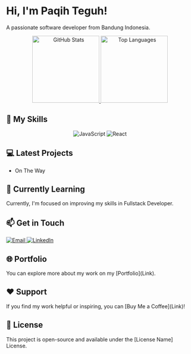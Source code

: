 <p align="center">
  <h1>Hi, I'm Paqih Teguh!</h1>
  <p>A passionate software developer from Bandung Indonesia.</p>
</p>

<p align="center">
  <a href="https://github.com/paqihteguh2324">
    <img height="180em" src="https://github-readme-stats-eight-theta.vercel.app/api?username=paqihteguh2324&show_icons=true&theme=algolia&include_all_commits=true&count_private=true" alt="GitHub Stats" />
     <img height="180em" src="https://github-readme-stats-eight-theta.vercel.app/api/top-langs/?username=paqihteguh2324&layout=compact&langs_count=8&theme=algolia" alt="Top Languages"/>
  </a>
</p>

<h2>🚀 My Skills</h2>

<p align="center">
  <img src="https://img.shields.io/badge/JavaScript-ES6-yellow?style=for-the-badge&logo=javascript" alt="JavaScript" />
  <img src="https://img.shields.io/badge/React-61DAFB?style=for-the-badge&logo=react" alt="React" />
  <!-- Add more badges for your skills -->
</p>

<h2>💻 Latest Projects</h2>

<ul>
  <li>
    On The Way
  </li>
<!--   <li>
    <a href="[Project 2 Link]">Project 2</a> - Another cool project.
  </li> -->
  <!-- Add more projects as needed -->
</ul>

<h2>🌱 Currently Learning</h2>

<p>Currently, I'm focused on improving my skills in Fullstack Developer.</p>

<h2>📫 Get in Touch</h2>

<p>
  <a href="mailto:paqihteguh23@gmail.com">
    <img src="https://img.shields.io/badge/Email-00C1D4?style=for-the-badge&logo=gmail" alt="Email" />
  </a>
  <a href="https://www.linkedin.com/in/paqih-teguh-maulana-857a92200/">
    <img src="https://img.shields.io/badge/LinkedIn-2867B2?style=for-the-badge&logo=linkedin" alt="LinkedIn" />
  </a>
</p>

<h2>🌐 Portfolio</h2>

<p>You can explore more about my work on my [Portfolio](Link).</p>

<h2>❤️ Support</h2>

<p>If you find my work helpful or inspiring, you can [Buy Me a Coffee](Link)!</p>

<h2>📝 License</h2>

<p>This project is open-source and available under the [License Name] License.</p>
